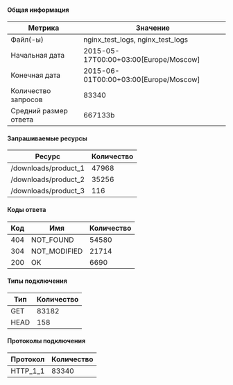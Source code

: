 #### Общая информация

|Метрика               |Значение                              |
|----------------------|--------------------------------------|
|Файл(-ы)              |nginx_test_logs, nginx_test_logs      |
|Начальная дата        |2015-05-17T00:00+03:00[Europe/Moscow] |
|Конечная дата         |2015-06-01T00:00+03:00[Europe/Moscow] |
|Количество запросов   |83340                                 |
|Средний размер ответа |667133b                               |

#### Запрашиваемые ресурсы

|Ресурс               |Количество |
|---------------------|-----------|
|/downloads/product_1 |47968      |
|/downloads/product_2 |35256      |
|/downloads/product_3 |116        |

#### Коды ответа

|Код |Имя          |Количество |
|----|-------------|-----------|
|404 |NOT_FOUND    |54580      |
|304 |NOT_MODIFIED |21714      |
|200 |OK           |6690       |

#### Типы подключения

|Тип  |Количество |
|-----|-----------|
|GET  |83182      |
|HEAD |158        |

#### Протоколы подключения

|Протокол |Количество |
|---------|-----------|
|HTTP_1_1 |83340      |
